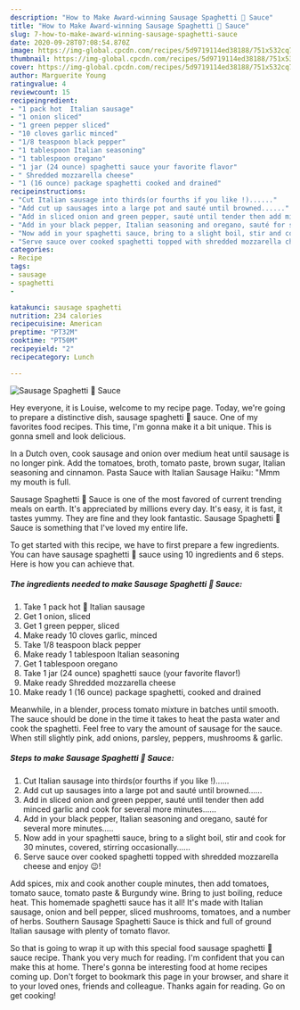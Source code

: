 ```yaml
---
description: "How to Make Award-winning Sausage Spaghetti 🍝 Sauce"
title: "How to Make Award-winning Sausage Spaghetti 🍝 Sauce"
slug: 7-how-to-make-award-winning-sausage-spaghetti-sauce
date: 2020-09-28T07:08:54.870Z
image: https://img-global.cpcdn.com/recipes/5d9719114ed38188/751x532cq70/sausage-spaghetti-🍝-sauce-recipe-main-photo.jpg
thumbnail: https://img-global.cpcdn.com/recipes/5d9719114ed38188/751x532cq70/sausage-spaghetti-🍝-sauce-recipe-main-photo.jpg
cover: https://img-global.cpcdn.com/recipes/5d9719114ed38188/751x532cq70/sausage-spaghetti-🍝-sauce-recipe-main-photo.jpg
author: Marguerite Young
ratingvalue: 4
reviewcount: 15
recipeingredient:
- "1 pack hot  Italian sausage"
- "1 onion sliced"
- "1 green pepper sliced"
- "10 cloves garlic minced"
- "1/8 teaspoon black pepper"
- "1 tablespoon Italian seasoning"
- "1 tablespoon oregano"
- "1 jar (24 ounce) spaghetti sauce your favorite flavor"
- " Shredded mozzarella cheese"
- "1 (16 ounce) package spaghetti cooked and drained"
recipeinstructions:
- "Cut Italian sausage into thirds(or fourths if you like !)......"
- "Add cut up sausages into a large pot and sauté until browned......"
- "Add in sliced onion and green pepper, sauté until tender then add minced garlic and cook for several more minutes......"
- "Add in your black pepper, Italian seasoning and oregano, sauté for several more minutes....."
- "Now add in your spaghetti sauce, bring to a slight boil, stir and cook for 30 minutes, covered, stirring occasionally......"
- "Serve sauce over cooked spaghetti topped with shredded mozzarella cheese and enjoy 😉!"
categories:
- Recipe
tags:
- sausage
- spaghetti
- 

katakunci: sausage spaghetti  
nutrition: 234 calories
recipecuisine: American
preptime: "PT32M"
cooktime: "PT50M"
recipeyield: "2"
recipecategory: Lunch

---
```



![Sausage Spaghetti 🍝 Sauce](https://img-global.cpcdn.com/recipes/5d9719114ed38188/751x532cq70/sausage-spaghetti-🍝-sauce-recipe-main-photo.jpg)

Hey everyone, it is Louise, welcome to my recipe page. Today, we're going to prepare a distinctive dish, sausage spaghetti 🍝 sauce. One of my favorites food recipes. This time, I'm gonna make it a bit unique. This is gonna smell and look delicious.

In a Dutch oven, cook sausage and onion over medium heat until sausage is no longer pink. Add the tomatoes, broth, tomato paste, brown sugar, Italian seasoning and cinnamon. Pasta Sauce with Italian Sausage Haiku: &#34;Mmm my mouth is full.

Sausage Spaghetti 🍝 Sauce is one of the most favored of current trending meals on earth. It's appreciated by millions every day. It's easy, it is fast, it tastes yummy. They are fine and they look fantastic. Sausage Spaghetti 🍝 Sauce is something that I've loved my entire life.


To get started with this recipe, we have to first prepare a few ingredients. You can have sausage spaghetti 🍝 sauce using 10 ingredients and 6 steps. Here is how you can achieve that.

<!--inarticleads1-->

##### The ingredients needed to make Sausage Spaghetti 🍝 Sauce:

1. Take 1 pack hot 🥵 Italian sausage
1. Get 1 onion, sliced
1. Get 1 green pepper, sliced
1. Make ready 10 cloves garlic, minced
1. Take 1/8 teaspoon black pepper
1. Make ready 1 tablespoon Italian seasoning
1. Get 1 tablespoon oregano
1. Take 1 jar (24 ounce) spaghetti sauce (your favorite flavor!)
1. Make ready  Shredded mozzarella cheese
1. Make ready 1 (16 ounce) package spaghetti, cooked and drained


Meanwhile, in a blender, process tomato mixture in batches until smooth. The sauce should be done in the time it takes to heat the pasta water and cook the spaghetti. Feel free to vary the amount of sausage for the sauce. When still slightly pink, add onions, parsley, peppers, mushrooms &amp; garlic. 

<!--inarticleads2-->

##### Steps to make Sausage Spaghetti 🍝 Sauce:

1. Cut Italian sausage into thirds(or fourths if you like !)......
1. Add cut up sausages into a large pot and sauté until browned......
1. Add in sliced onion and green pepper, sauté until tender then add minced garlic and cook for several more minutes......
1. Add in your black pepper, Italian seasoning and oregano, sauté for several more minutes.....
1. Now add in your spaghetti sauce, bring to a slight boil, stir and cook for 30 minutes, covered, stirring occasionally......
1. Serve sauce over cooked spaghetti topped with shredded mozzarella cheese and enjoy 😉!


Add spices, mix and cook another couple minutes, then add tomatoes, tomato sauce, tomato paste &amp; Burgundy wine. Bring to just boiling, reduce heat. This homemade spaghetti sauce has it all! It&#39;s made with Italian sausage, onion and bell pepper, sliced mushrooms, tomatoes, and a number of herbs. Southern Sausage Spaghetti Sauce is thick and full of ground Italian sausage with plenty of tomato flavor. 

So that is going to wrap it up with this special food sausage spaghetti 🍝 sauce recipe. Thank you very much for reading. I'm confident that you can make this at home. There's gonna be interesting food at home recipes coming up. Don't forget to bookmark this page in your browser, and share it to your loved ones, friends and colleague. Thanks again for reading. Go on get cooking!
